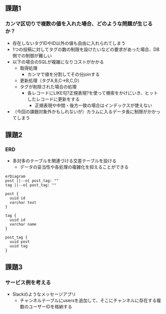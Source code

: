 ## 課題1
### カンマ区切りで複数の値を入れた場合、どのような問題が生じるか？
- 存在しないタグIDやID以外の値も自由に入れられてしまう
- 1つの投稿に対してタグの数の制限を設けたいなどの要求があった場合、DB側での制御が難しい
- 以下の場合のSQLが複雑になりコストがかかる
  - 取得処理
    - カンマで値を分割してその分joinする
  - 更新処理（タグA,B,C→B,C,D）
  - タグが削除された場合の処理
    - 各レコードにLIKE句?正規表現?を使って検索をかけにいき、ヒットしたレコードに更新をする
      - 正規表現や中間・後方一致の場合はインデックスが使えない
- （今回の課題対象外かもしれないが）カラムに入るデータ長に制限がかかってしまう

## 課題2

### ERD
- 多対多のテーブルを関連づける交差テーブルを設ける
  - データの妥当性や各処理の複雑化を抑えることができる

```mermaid
erDiagram
post ||--o{ post_tag: ""
tag ||--o{ post_tag: ""

post {
  uuid id
  varchar text
}

tag {
  uuid id
  varchar name
}

post_tag {
  uuid post
  uuid tag
}

```

## 課題3
### サービス例を考える
- Slackのようなメッセージアプリ
  - チャンネルテーブルにusersを追加して、そこにチャンネルに存在する複数のユーザーIDを格納する
